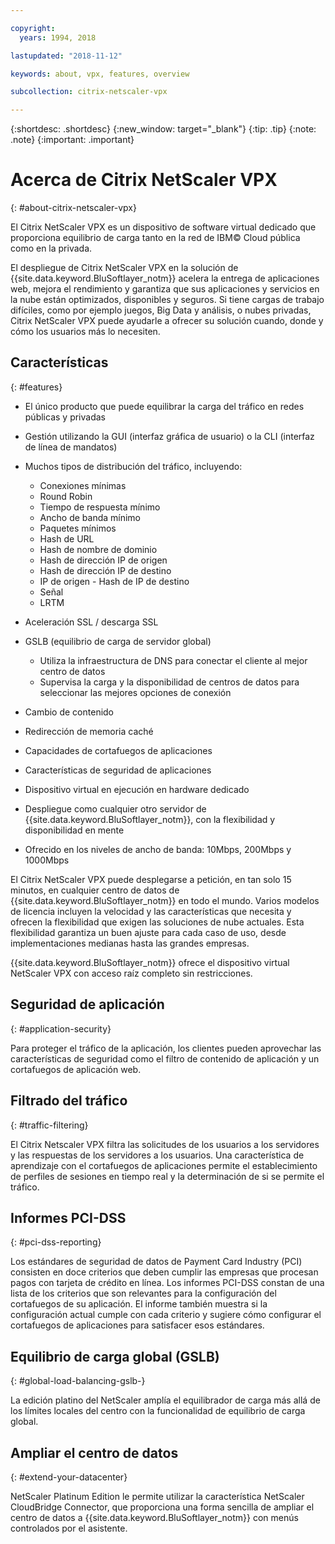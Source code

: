 ```yaml
---

copyright:
  years: 1994, 2018

lastupdated: "2018-11-12"

keywords: about, vpx, features, overview

subcollection: citrix-netscaler-vpx

---
```


{:shortdesc: .shortdesc}
{:new_window: target="_blank"}
{:tip: .tip}
{:note: .note}
{:important: .important}

# Acerca de Citrix NetScaler VPX
{: #about-citrix-netscaler-vpx}

El Citrix NetScaler VPX es un dispositivo de software virtual dedicado que proporciona equilibrio de carga tanto en la red de IBM© Cloud pública como en la privada.

El despliegue de Citrix NetScaler VPX en la solución de {{site.data.keyword.BluSoftlayer_notm}} acelera la entrega de aplicaciones web, mejora el rendimiento y garantiza que sus aplicaciones y servicios en la nube están optimizados, disponibles y seguros. Si tiene cargas de trabajo difíciles, como por ejemplo juegos, Big Data y análisis, o nubes privadas, Citrix NetScaler VPX puede ayudarle a ofrecer su solución cuando, donde y cómo los usuarios más lo necesiten.

## Características
{: #features}

* El único producto que puede equilibrar la carga del tráfico en redes públicas y privadas
* Gestión utilizando la GUI (interfaz gráfica de usuario) o la CLI (interfaz de línea de mandatos)
* Muchos tipos de distribución del tráfico, incluyendo:
  * Conexiones mínimas
  * Round Robin
  * Tiempo de respuesta mínimo
  * Ancho de banda mínimo
  * Paquetes mínimos
  * Hash de URL
  * Hash de nombre de dominio
  * Hash de dirección IP de origen
  * Hash de dirección IP de destino
  * IP de origen - Hash de IP de destino
  * Señal
  * LRTM

* Aceleración SSL / descarga SSL
* GSLB (equilibrio de carga de servidor global)
  * Utiliza la infraestructura de DNS para conectar el cliente al mejor centro de datos
  * Supervisa la carga y la disponibilidad de centros de datos para seleccionar las mejores opciones de conexión
* Cambio de contenido
* Redirección de memoria caché
* Capacidades de cortafuegos de aplicaciones
* Características de seguridad de aplicaciones
* Dispositivo virtual en ejecución en hardware dedicado
* Despliegue como cualquier otro servidor de {{site.data.keyword.BluSoftlayer_notm}}, con la flexibilidad y disponibilidad en mente
* Ofrecido en los niveles de ancho de banda: 10Mbps, 200Mbps y 1000Mbps

El Citrix NetScaler VPX puede desplegarse a petición, en tan solo 15 minutos, en cualquier centro de datos de {{site.data.keyword.BluSoftlayer_notm}} en todo el mundo. Varios modelos de licencia incluyen la velocidad y las características que necesita y ofrecen la flexibilidad que exigen las soluciones de nube actuales. Esta flexibilidad garantiza un buen ajuste para cada caso de uso, desde implementaciones medianas hasta las grandes empresas.

{{site.data.keyword.BluSoftlayer_notm}} ofrece el dispositivo virtual NetScaler VPX con acceso raíz completo sin restricciones.   

## Seguridad de aplicación
{: #application-security}

Para proteger el tráfico de la aplicación, los clientes pueden aprovechar las características de seguridad como el filtro de contenido de aplicación y un cortafuegos de aplicación web.

## Filtrado del tráfico
{: #traffic-filtering}

El Citrix Netscaler VPX filtra las solicitudes de los usuarios a los servidores y las respuestas de los servidores a los usuarios. Una característica de aprendizaje con el cortafuegos de aplicaciones permite el establecimiento de perfiles de sesiones en tiempo real y la determinación de si se permite el tráfico.

## Informes PCI-DSS
{: #pci-dss-reporting}

Los estándares de seguridad de datos de Payment Card Industry (PCI) consisten en doce criterios que deben cumplir las empresas que procesan pagos con tarjeta de crédito en línea. Los informes PCI-DSS constan de una lista de los criterios que son relevantes para la configuración del cortafuegos de su aplicación. El informe también muestra si la configuración actual cumple con cada criterio y sugiere cómo configurar el cortafuegos de aplicaciones para satisfacer esos estándares.

## Equilibrio de carga global (GSLB)
{: #global-load-balancing-gslb-}

La edición platino del NetScaler amplía el equilibrador de carga más allá de los límites locales del centro con la funcionalidad de equilibrio de carga global.

## Ampliar el centro de datos
{: #extend-your-datacenter}

NetScaler Platinum Edition le permite utilizar la característica NetScaler CloudBridge Connector, que proporciona una forma sencilla de ampliar el centro de datos a {{site.data.keyword.BluSoftlayer_notm}} con menús controlados por el asistente.
